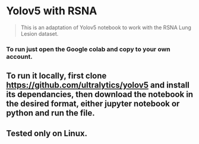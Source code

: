 # Yolov5 with RSNA

> This is an adaptation of Yolov5 notebook to work with the RSNA Lung Lesion dataset.

### To run just open the Google colab and copy to your own account.

## To run it locally, first clone https://github.com/ultralytics/yolov5 and install its dependancies, then download the notebook in the desired format, either jupyter notebook or python and run the file.

## Tested only on Linux.

